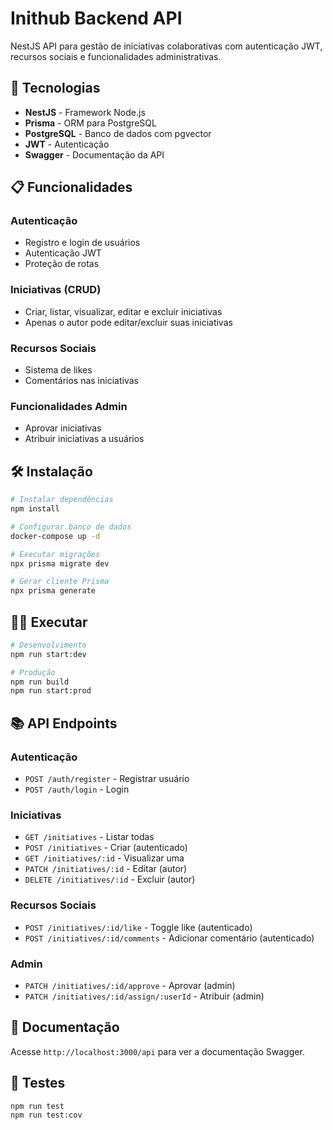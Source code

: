# Inithub Backend API

NestJS API para gestão de iniciativas colaborativas com autenticação JWT, recursos sociais e funcionalidades administrativas.

## 🚀 Tecnologias

- **NestJS** - Framework Node.js
- **Prisma** - ORM para PostgreSQL
- **PostgreSQL** - Banco de dados com pgvector
- **JWT** - Autenticação
- **Swagger** - Documentação da API

## 📋 Funcionalidades

### Autenticação
- Registro e login de usuários
- Autenticação JWT
- Proteção de rotas

### Iniciativas (CRUD)
- Criar, listar, visualizar, editar e excluir iniciativas
- Apenas o autor pode editar/excluir suas iniciativas

### Recursos Sociais
- Sistema de likes
- Comentários nas iniciativas

### Funcionalidades Admin
- Aprovar iniciativas
- Atribuir iniciativas a usuários

## 🛠️ Instalação

```bash
# Instalar dependências
npm install

# Configurar banco de dados
docker-compose up -d

# Executar migrações
npx prisma migrate dev

# Gerar cliente Prisma
npx prisma generate
```

## 🏃‍♂️ Executar

```bash
# Desenvolvimento
npm run start:dev

# Produção
npm run build
npm run start:prod
```

## 📚 API Endpoints

### Autenticação
- `POST /auth/register` - Registrar usuário
- `POST /auth/login` - Login

### Iniciativas
- `GET /initiatives` - Listar todas
- `POST /initiatives` - Criar (autenticado)
- `GET /initiatives/:id` - Visualizar uma
- `PATCH /initiatives/:id` - Editar (autor)
- `DELETE /initiatives/:id` - Excluir (autor)

### Recursos Sociais
- `POST /initiatives/:id/like` - Toggle like (autenticado)
- `POST /initiatives/:id/comments` - Adicionar comentário (autenticado)

### Admin
- `PATCH /initiatives/:id/approve` - Aprovar (admin)
- `PATCH /initiatives/:id/assign/:userId` - Atribuir (admin)

## 📖 Documentação

Acesse `http://localhost:3000/api` para ver a documentação Swagger.

## 🧪 Testes

```bash
npm run test
npm run test:cov
```